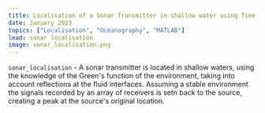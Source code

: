 ```yaml
---
title: Localisation of a Sonar Transmitter in shallow water using Time-Reversal
date: January 2023
topics: ["Localisation", "Oceanography", "MATLAB"]
lead: sonar localisation
image: sonar_localisation.png
---
```


`sonar_localisation` - A sonar transmitter is located in shallow waters, using the knowledge of the Green's function of the environment, taking into account reflections at the fluid interfaces. Assuming a stable environment the signals recorded by an  array of receivers is setn back to the source, creating a peak at the source's original location.